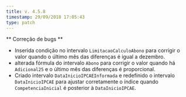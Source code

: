 ```yaml
---
title: v. 4.5.8
timestamp: 29/09/2018 17:05:43
type: patch
---
```


** Correção de bugs **
+ Inserida condição no intervalo `LimitacaoCalculoAbono` para corrigir o valor quando o último mês das diferenças é igual a dezembro.
+ alterada fórmula do intervalo `Abono` para corrigir o valor quando há `Adicional25` e o último mês das diferenças é proporcional.
+ Criado intervalo `DataInicioIPCAEInformada` e redefinido o intervalo `DataInicioIPCAE` para ajustar corretamente o índice quando `CompetenciaInicial` é posterior à `DataInicioIPCAE`.
